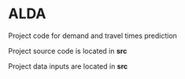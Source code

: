 # ALDA
Project code for demand and travel times prediction 

Project source code is located in **src** 

Project data inputs are located in **src**
